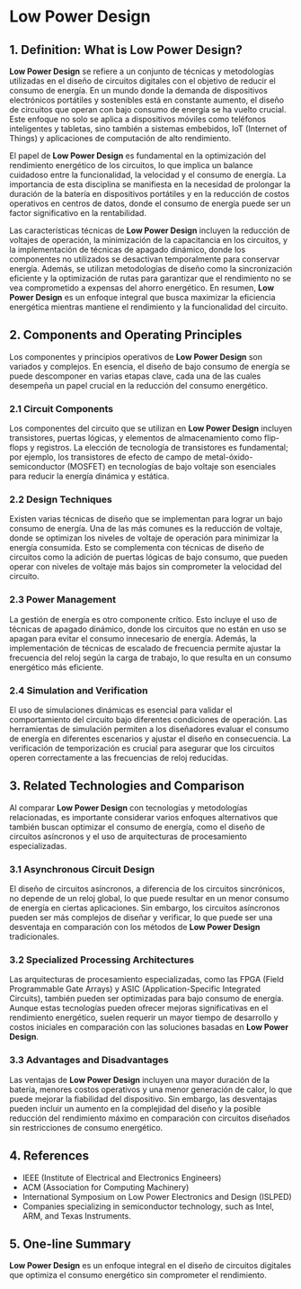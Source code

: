 # Low Power Design

## 1. Definition: What is **Low Power Design**?
**Low Power Design** se refiere a un conjunto de técnicas y metodologías utilizadas en el diseño de circuitos digitales con el objetivo de reducir el consumo de energía. En un mundo donde la demanda de dispositivos electrónicos portátiles y sostenibles está en constante aumento, el diseño de circuitos que operan con bajo consumo de energía se ha vuelto crucial. Este enfoque no solo se aplica a dispositivos móviles como teléfonos inteligentes y tabletas, sino también a sistemas embebidos, IoT (Internet of Things) y aplicaciones de computación de alto rendimiento.

El papel de **Low Power Design** es fundamental en la optimización del rendimiento energético de los circuitos, lo que implica un balance cuidadoso entre la funcionalidad, la velocidad y el consumo de energía. La importancia de esta disciplina se manifiesta en la necesidad de prolongar la duración de la batería en dispositivos portátiles y en la reducción de costos operativos en centros de datos, donde el consumo de energía puede ser un factor significativo en la rentabilidad.

Las características técnicas de **Low Power Design** incluyen la reducción de voltajes de operación, la minimización de la capacitancia en los circuitos, y la implementación de técnicas de apagado dinámico, donde los componentes no utilizados se desactivan temporalmente para conservar energía. Además, se utilizan metodologías de diseño como la sincronización eficiente y la optimización de rutas para garantizar que el rendimiento no se vea comprometido a expensas del ahorro energético. En resumen, **Low Power Design** es un enfoque integral que busca maximizar la eficiencia energética mientras mantiene el rendimiento y la funcionalidad del circuito.

## 2. Components and Operating Principles
Los componentes y principios operativos de **Low Power Design** son variados y complejos. En esencia, el diseño de bajo consumo de energía se puede descomponer en varias etapas clave, cada una de las cuales desempeña un papel crucial en la reducción del consumo energético.

### 2.1 Circuit Components
Los componentes del circuito que se utilizan en **Low Power Design** incluyen transistores, puertas lógicas, y elementos de almacenamiento como flip-flops y registros. La elección de tecnología de transistores es fundamental; por ejemplo, los transistores de efecto de campo de metal-óxido-semiconductor (MOSFET) en tecnologías de bajo voltaje son esenciales para reducir la energía dinámica y estática. 

### 2.2 Design Techniques
Existen varias técnicas de diseño que se implementan para lograr un bajo consumo de energía. Una de las más comunes es la reducción de voltaje, donde se optimizan los niveles de voltaje de operación para minimizar la energía consumida. Esto se complementa con técnicas de diseño de circuitos como la adición de puertas lógicas de bajo consumo, que pueden operar con niveles de voltaje más bajos sin comprometer la velocidad del circuito.

### 2.3 Power Management
La gestión de energía es otro componente crítico. Esto incluye el uso de técnicas de apagado dinámico, donde los circuitos que no están en uso se apagan para evitar el consumo innecesario de energía. Además, la implementación de técnicas de escalado de frecuencia permite ajustar la frecuencia del reloj según la carga de trabajo, lo que resulta en un consumo energético más eficiente.

### 2.4 Simulation and Verification
El uso de simulaciones dinámicas es esencial para validar el comportamiento del circuito bajo diferentes condiciones de operación. Las herramientas de simulación permiten a los diseñadores evaluar el consumo de energía en diferentes escenarios y ajustar el diseño en consecuencia. La verificación de temporización es crucial para asegurar que los circuitos operen correctamente a las frecuencias de reloj reducidas.

## 3. Related Technologies and Comparison
Al comparar **Low Power Design** con tecnologías y metodologías relacionadas, es importante considerar varios enfoques alternativos que también buscan optimizar el consumo de energía, como el diseño de circuitos asíncronos y el uso de arquitecturas de procesamiento especializadas.

### 3.1 Asynchronous Circuit Design
El diseño de circuitos asíncronos, a diferencia de los circuitos sincrónicos, no depende de un reloj global, lo que puede resultar en un menor consumo de energía en ciertas aplicaciones. Sin embargo, los circuitos asíncronos pueden ser más complejos de diseñar y verificar, lo que puede ser una desventaja en comparación con los métodos de **Low Power Design** tradicionales.

### 3.2 Specialized Processing Architectures
Las arquitecturas de procesamiento especializadas, como las FPGA (Field Programmable Gate Arrays) y ASIC (Application-Specific Integrated Circuits), también pueden ser optimizadas para bajo consumo de energía. Aunque estas tecnologías pueden ofrecer mejoras significativas en el rendimiento energético, suelen requerir un mayor tiempo de desarrollo y costos iniciales en comparación con las soluciones basadas en **Low Power Design**.

### 3.3 Advantages and Disadvantages
Las ventajas de **Low Power Design** incluyen una mayor duración de la batería, menores costos operativos y una menor generación de calor, lo que puede mejorar la fiabilidad del dispositivo. Sin embargo, las desventajas pueden incluir un aumento en la complejidad del diseño y la posible reducción del rendimiento máximo en comparación con circuitos diseñados sin restricciones de consumo energético.

## 4. References
- IEEE (Institute of Electrical and Electronics Engineers)
- ACM (Association for Computing Machinery)
- International Symposium on Low Power Electronics and Design (ISLPED)
- Companies specializing in semiconductor technology, such as Intel, ARM, and Texas Instruments.

## 5. One-line Summary
**Low Power Design** es un enfoque integral en el diseño de circuitos digitales que optimiza el consumo energético sin comprometer el rendimiento.